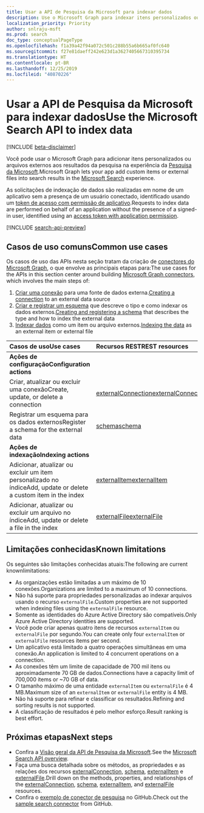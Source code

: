 ```yaml
---
title: Usar a API de Pesquisa da Microsoft para indexar dados
description: Use o Microsoft Graph para indexar itens personalizados ou arquivos externos no serviço da Pesquisa da Microsoft.
localization_priority: Priority
author: snlraju-msft
ms.prod: search
doc_type: conceptualPageType
ms.openlocfilehash: f1a39a42f94a072c501c288b55a6b665af0fc640
ms.sourcegitcommit: f27e81daeff242e623d1a3627405667310395734
ms.translationtype: HT
ms.contentlocale: pt-BR
ms.lasthandoff: 12/25/2019
ms.locfileid: "40870226"
---
```

# <a name="use-the-microsoft-search-api-to-index-data"></a><span data-ttu-id="15beb-103">Usar a API de Pesquisa da Microsoft para indexar dados</span><span class="sxs-lookup"><span data-stu-id="15beb-103">Use the Microsoft Search API to index data</span></span>

[!INCLUDE [beta-disclaimer](../../includes/beta-disclaimer.md)]

<span data-ttu-id="15beb-104">Você pode usar o Microsoft Graph para adicionar itens personalizados ou arquivos externos aos resultados da pesquisa na experiência da [Pesquisa da Microsoft](/microsoftsearch/overview-microsoft-search).</span><span class="sxs-lookup"><span data-stu-id="15beb-104">Microsoft Graph lets your app add custom items or external files into search results in the [Microsoft Search](/microsoftsearch/overview-microsoft-search) experience.</span></span>

<span data-ttu-id="15beb-105">As solicitações de indexação de dados são realizadas em nome de um aplicativo sem a presença de um usuário conectado, identificado usando um [token de acesso com permissão de aplicativo](/graph/auth-v2-service).</span><span class="sxs-lookup"><span data-stu-id="15beb-105">Requests to index data are performed on behalf of an application without the presence of a signed-in user, identified using an [access token with application permission](/graph/auth-v2-service).</span></span>

[!INCLUDE [search-api-preview](../../includes/search-api-preview-signup.md)]

## <a name="common-use-cases"></a><span data-ttu-id="15beb-106">Casos de uso comuns</span><span class="sxs-lookup"><span data-stu-id="15beb-106">Common use cases</span></span>

<span data-ttu-id="15beb-107">Os casos de uso das APIs nesta seção tratam da criação de [conectores do Microsoft Graph](/microsoftsearch/connectors-overview), o que envolve as principais etapas para:</span><span class="sxs-lookup"><span data-stu-id="15beb-107">The use cases for the APIs in this section center around building [Microsoft Graph connectors](/microsoftsearch/connectors-overview), which involves the main steps of:</span></span>

1. <span data-ttu-id="15beb-108">[Criar uma conexão](../api/external-post-connections.md) para uma fonte de dados externa.</span><span class="sxs-lookup"><span data-stu-id="15beb-108">[Creating a connection](../api/external-post-connections.md) to an external data source</span></span>
2. <span data-ttu-id="15beb-109">[Criar e registrar um esquema](../api/externalconnection-post-schema.md) que descreve o tipo e como indexar os dados externos.</span><span class="sxs-lookup"><span data-stu-id="15beb-109">[Creating and registering a schema](../api/externalconnection-post-schema.md) that describes the type and how to index the external data</span></span>
3. <span data-ttu-id="15beb-110">[Indexar dados](../api/externalconnection-put-items.md) como um item ou arquivo externos.</span><span class="sxs-lookup"><span data-stu-id="15beb-110">[Indexing the data](../api/externalconnection-put-items.md) as an external item or external file</span></span>

| <span data-ttu-id="15beb-111">Casos de uso</span><span class="sxs-lookup"><span data-stu-id="15beb-111">Use cases</span></span>                                        | <span data-ttu-id="15beb-112">Recursos REST</span><span class="sxs-lookup"><span data-stu-id="15beb-112">REST resources</span></span>                              | <span data-ttu-id="15beb-113">Confira também</span><span class="sxs-lookup"><span data-stu-id="15beb-113">See also</span></span> |
|:-------------------------------------------------|:--------------------------------------------|:--|
| <span data-ttu-id="15beb-114">**Ações de configuração**</span><span class="sxs-lookup"><span data-stu-id="15beb-114">**Configuration actions**</span></span>                        |                                             |   |
| <span data-ttu-id="15beb-115">Criar, atualizar ou excluir uma conexão</span><span class="sxs-lookup"><span data-stu-id="15beb-115">Create, update, or delete a connection</span></span>           | [<span data-ttu-id="15beb-116">externalConnection</span><span class="sxs-lookup"><span data-stu-id="15beb-116">externalConnection</span></span>](externalconnection.md) | [<span data-ttu-id="15beb-117">Métodos de externalConnection</span><span class="sxs-lookup"><span data-stu-id="15beb-117">externalConnection methods</span></span>](externalconnection.md#methods) |
| <span data-ttu-id="15beb-118">Registrar um esquema para os dados externos</span><span class="sxs-lookup"><span data-stu-id="15beb-118">Register a schema for the external data</span></span>          | [<span data-ttu-id="15beb-119">schema</span><span class="sxs-lookup"><span data-stu-id="15beb-119">schema</span></span>](schema.md)                         | [<span data-ttu-id="15beb-120">métodos de esquema</span><span class="sxs-lookup"><span data-stu-id="15beb-120">schema methods</span></span>](schema.md#methods) |
| <span data-ttu-id="15beb-121">**Ações de indexação**</span><span class="sxs-lookup"><span data-stu-id="15beb-121">**Indexing actions**</span></span>                             |                                             |   |
| <span data-ttu-id="15beb-122">Adicionar, atualizar ou excluir um item personalizado no índice</span><span class="sxs-lookup"><span data-stu-id="15beb-122">Add, update or delete a custom item in the index</span></span> | [<span data-ttu-id="15beb-123">externalItem</span><span class="sxs-lookup"><span data-stu-id="15beb-123">externalItem</span></span>](externalitem.md)             | [<span data-ttu-id="15beb-124">métodos de externalItem</span><span class="sxs-lookup"><span data-stu-id="15beb-124">externalItem methods</span></span>](externalItem.md#methods) |
| <span data-ttu-id="15beb-125">Adicionar, atualizar ou excluir um arquivo no índice</span><span class="sxs-lookup"><span data-stu-id="15beb-125">Add, update or delete a file in the index</span></span>        | [<span data-ttu-id="15beb-126">externalFile</span><span class="sxs-lookup"><span data-stu-id="15beb-126">externalFile</span></span>](externalfile.md)             | [<span data-ttu-id="15beb-127">métodos de externalFile</span><span class="sxs-lookup"><span data-stu-id="15beb-127">externalFile methods</span></span>](externalfile.md#methods) |

## <a name="known-limitations"></a><span data-ttu-id="15beb-128">Limitações conhecidas</span><span class="sxs-lookup"><span data-stu-id="15beb-128">Known limitations</span></span>

<span data-ttu-id="15beb-129">Os seguintes são limitações conhecidas atuais:</span><span class="sxs-lookup"><span data-stu-id="15beb-129">The following are current knownlimitations:</span></span>

- <span data-ttu-id="15beb-130">As organizações estão limitadas a um máximo de 10 conexões.</span><span class="sxs-lookup"><span data-stu-id="15beb-130">Organizations are limited to a maximum of 10 connections.</span></span>
- <span data-ttu-id="15beb-131">Não há suporte para propriedades personalizadas ao indexar arquivos usando o recurso `externalFile`.</span><span class="sxs-lookup"><span data-stu-id="15beb-131">Custom properties are not supported when indexing files using the `externalFile` resource.</span></span>
- <span data-ttu-id="15beb-132">Somente as identidades do Azure Active Directory são compatíveis.</span><span class="sxs-lookup"><span data-stu-id="15beb-132">Only Azure Active Directory identities are supported.</span></span>
- <span data-ttu-id="15beb-133">Você pode criar apenas quatro itens de recursos `externalItem` ou `externalFile` por segundo.</span><span class="sxs-lookup"><span data-stu-id="15beb-133">You can create only four `externalItem` or `externalFile` resources items per second.</span></span>
- <span data-ttu-id="15beb-134">Um aplicativo está limitado a quatro operações simultâneas em uma conexão.</span><span class="sxs-lookup"><span data-stu-id="15beb-134">An application is limited to 4 concurrent operations on a connection.</span></span>
- <span data-ttu-id="15beb-135">As conexões têm um limite de capacidade de 700 mil itens ou aproximadamente 70 GB de dados.</span><span class="sxs-lookup"><span data-stu-id="15beb-135">Connections have a capacity limit of 700,000 items or ~70 GB of data.</span></span>
- <span data-ttu-id="15beb-136">O tamanho máximo de uma entidade `externalItem` ou `externalFile` é 4 MB.</span><span class="sxs-lookup"><span data-stu-id="15beb-136">Maximum size of an `externalItem` or `externalFile` entity is 4 MB.</span></span>
- <span data-ttu-id="15beb-137">Não há suporte para refinar e classificar os resultados.</span><span class="sxs-lookup"><span data-stu-id="15beb-137">Refining and sorting results is not supported.</span></span>
- <span data-ttu-id="15beb-138">A classificação de resultados é pelo melhor esforço.</span><span class="sxs-lookup"><span data-stu-id="15beb-138">Result ranking is best effort.</span></span>

## <a name="next-steps"></a><span data-ttu-id="15beb-139">Próximas etapas</span><span class="sxs-lookup"><span data-stu-id="15beb-139">Next steps</span></span>

- <span data-ttu-id="15beb-140">Confira a [Visão geral da API de Pesquisa da Microsoft](/graph/search-concept-overview).</span><span class="sxs-lookup"><span data-stu-id="15beb-140">See the [Microsoft Search API overview](/graph/search-concept-overview).</span></span>
- <span data-ttu-id="15beb-141">Faça uma busca detalhada sobre os métodos, as propriedades e as relações dos recursos [externalConnection](externalconnection.md), [schema](schema.md), [externalItem](externalitem.md) e [externalFile](externalfile.md).</span><span class="sxs-lookup"><span data-stu-id="15beb-141">Drill down on the methods, properties, and relationships of the [externalConnection](externalconnection.md), [schema](schema.md), [externalItem](externalitem.md), and [externalFile](externalfile.md) resources.</span></span>
- <span data-ttu-id="15beb-142">Confira o [exemplo de conector de pesquisa](https://github.com/microsoftgraph/msgraph-search-connector-sample) no GitHub.</span><span class="sxs-lookup"><span data-stu-id="15beb-142">Check out the [sample search connector](https://github.com/microsoftgraph/msgraph-search-connector-sample) from GitHub.</span></span>
